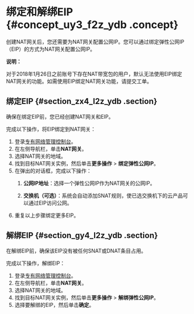 # 绑定和解绑EIP {#concept_uy3_f2z_ydb .concept}

创建NAT网关后，您还需要为NAT网关配置公网IP。您可以通过绑定弹性公网IP（EIP）的方式为NAT网关配置公网IP。

**说明：** 

对于2018年1月26日之前账号下存在NAT带宽包的用户，默认无法使用EIP绑定NAT网关的功能。如需使用EIP绑定NAT网关功能，请提交工单。

## 绑定EIP {#section_zx4_l2z_ydb .section}

确保在绑定EIP前，您已经创建NAT网关和EIP。

完成以下操作，将EIP绑定到NAT网关：

1.  登录[专有网络管理控制台](https://vpcnext.console.aliyun.com/nat/)。
2.  在左侧导航栏，单击**NAT网关**。
3.  选择NAT网关的地域。
4.  找到目标NAT网关实例，然后单击**更多操作** \> **绑定弹性公网IP**。
5.  在弹出的对话框，完成以下操作：
    1.  **公网IP地址**：选择一个弹性公网IP作为NAT网关的公网IP。

         

    2.  **交换机（可选）**：系统会自动添加SNAT规则，使已选交换机下的云产品可以通过EIP访问公网。
6.  重复以上步骤绑定更多EIP。

## 解绑EIP {#section_gy4_l2z_ydb .section}

在解绑EIP前，确保该EIP没有被任何SNAT或DNAT条目占用。

完成以下操作，解绑EIP：

1.  登录[专有网络管理控制台](https://vpcnext.console.aliyun.com/nat/)。
2.  在左侧导航栏，单击**NAT网关**。
3.  选择NAT网关的地域。
4.  找到目标NAT网关实例，然后单击**更多操作** \> **解绑弹性公网IP**。
5.  选择要解绑的EIP，然后单击**确定**。

